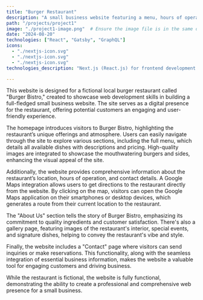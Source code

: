 ```yaml
---
title: "Burger Restaurant"
description: "A small business website featuring a menu, hours of operation, and Google Maps integration for location and directions."
path: "/projects/project1"
image: "./project1-image.png"  # Ensure the image file is in the same directory
date: "2024-08-20"
technologies: ["React", "Gatsby", "GraphQL"]
icons: 
  - "./nextjs-icon.svg"
  - "./nextjs-icon.svg"
  - "./nextjs-icon.svg"
technologies_description: "Next.js (React.js) for frontend development with Node.js serverless backend. Firebase integration for real-time database. Finally, the app is deployed/hosted on Vercel.."

---
```




This website is designed for a fictional local burger restaurant called "Burger Bistro," created to showcase web development skills in building a full-fledged small business website. The site serves as a digital presence for the restaurant, offering potential customers an engaging and user-friendly experience.

The homepage introduces visitors to Burger Bistro, highlighting the restaurant’s unique offerings and atmosphere. Users can easily navigate through the site to explore various sections, including the full menu, which details all available dishes with descriptions and pricing. High-quality images are integrated to showcase the mouthwatering burgers and sides, enhancing the visual appeal of the site.

Additionally, the website provides comprehensive information about the restaurant’s location, hours of operation, and contact details. A Google Maps integration allows users to get directions to the restaurant directly from the website. By clicking on the map, visitors can open the Google Maps application on their smartphones or desktop devices, which generates a route from their current location to the restaurant.

The "About Us" section tells the story of Burger Bistro, emphasizing its commitment to quality ingredients and customer satisfaction. There's also a gallery page, featuring images of the restaurant's interior, special events, and signature dishes, helping to convey the restaurant's vibe and style.

Finally, the website includes a "Contact" page where visitors can send inquiries or make reservations. This functionality, along with the seamless integration of essential business information, makes the website a valuable tool for engaging customers and driving business.

While the restaurant is fictional, the website is fully functional, demonstrating the ability to create a professional and comprehensive web presence for a small business.

